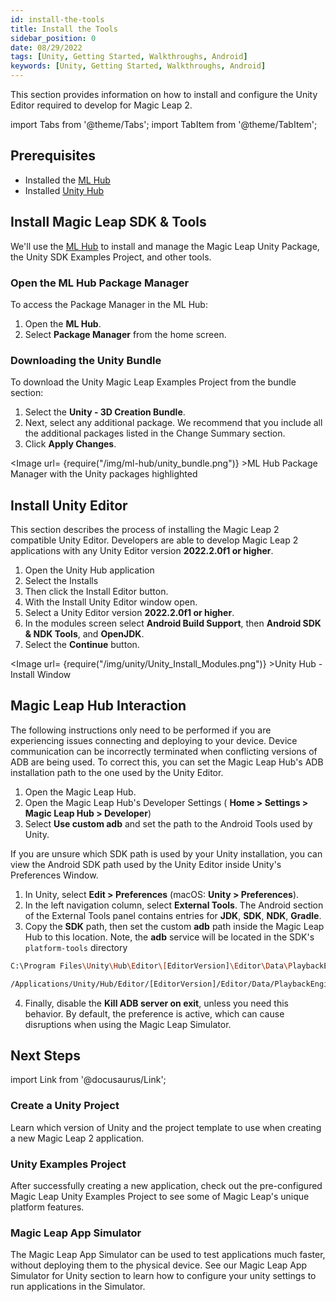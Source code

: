 ```yaml
---
id: install-the-tools
title: Install the Tools
sidebar_position: 0
date: 08/29/2022
tags: [Unity, Getting Started, Walkthroughs, Android]
keywords: [Unity, Getting Started, Walkthroughs, Android]
---
```



This section provides information on how to install and configure the Unity Editor required to develop for Magic Leap 2.

import Tabs from '@theme/Tabs';
import TabItem from '@theme/TabItem';

## Prerequisites

- Installed the [ML Hub](/docs/guides/getting-started/install-the-tools.md)
- Installed [Unity Hub](https://unity3d.com/get-unity/download)

## Install Magic Leap SDK & Tools

We'll use the [ML Hub](/docs/guides/getting-started/install-the-tools.md) to install and manage the Magic Leap Unity Package, the Unity SDK Examples Project, and other tools.

### Open the ML Hub Package Manager

To access the Package Manager in the ML Hub:

1. Open the **ML Hub**.
2. Select **Package Manager** from the home screen.

### Downloading the Unity Bundle

To download the Unity Magic Leap Examples Project from the bundle section:

1. Select the **Unity - 3D Creation Bundle**.
2. Next, select any additional package. We recommend that you include all the additional packages listed in the Change Summary section.
3. Click **Apply Changes**.

<Image url= {require("/img/ml-hub/unity_bundle.png")} >ML Hub Package Manager with the Unity packages highlighted</Image>

## Install Unity Editor

This section describes the process of installing the Magic Leap 2 compatible Unity Editor. Developers are able to develop Magic Leap 2 applications with any Unity Editor version **2022.2.0f1 or higher**.

1. Open the Unity Hub application
2. Select the Installs
3. Then click the Install Editor button.
4. With the Install Unity Editor window open.
5. Select a Unity Editor version **2022.2.0f1 or higher**.
6. In the modules screen select  **Android Build Support**, then **Android SDK & NDK Tools**, and **OpenJDK**.
7. Select the **Continue** button.

<Image url= {require("/img/unity/Unity_Install_Modules.png")} >Unity Hub - Install Window</Image>

## Magic Leap Hub Interaction

The following instructions only need to be performed if you are experiencing issues connecting and deploying to your device. Device communication can be incorrectly terminated when conflicting versions of ADB are being used. To correct this, you can set the Magic Leap Hub's ADB installation path to the one used by the Unity Editor.

1. Open the Magic Leap Hub.
2. Open the  Magic Leap Hub's Developer Settings ( **Home > Settings > Magic Leap Hub > Developer**)
3. Select **Use custom adb** and set the path to the Android Tools used by Unity.

If you are unsure which SDK path is used by your Unity installation, you can view the Android SDK path used by the Unity Editor inside Unity's Preferences Window.

1. In Unity, select **Edit > Preferences** (macOS: **Unity > Preferences**).
2. In the left navigation column, select **External Tools**. The Android section of the External Tools panel contains entries for **JDK**, **SDK**, **NDK**, **Gradle**.
3. Copy the **SDK** path, then set the custom **adb** path inside the Magic Leap Hub to this location. Note, the **adb** service will be located in the SDK's `platform-tools` directory

<Tabs groupId="operating-systems">
  <TabItem value="windows" label="Windows">

```bash
C:\Program Files\Unity\Hub\Editor\[EditorVersion]\Editor\Data\PlaybackEngines\AndroidPlayer\SDK
```

</TabItem>
  <TabItem value="mac" label="MacOS">

```bash
/Applications/Unity/Hub/Editor/[EditorVersion]/Editor/Data/PlaybackEngines/AndroidPlayer/
```

</TabItem>
</Tabs>

4. Finally, disable the **Kill ADB server on exit**, unless you need this behavior. By default, the preference is active, which can cause disruptions when using the Magic Leap Simulator.

## Next Steps

import Link from '@docusaurus/Link';

<h3><Link to="/docs/guides/unity/getting-started/create-a-project"> Create a Unity Project</Link> </h3>

Learn which version of Unity and the project template to use when creating a new Magic Leap 2 application.

<h3><Link to="/docs/guides/unity/sdk-example-scenes/sdk-install-setup"> Unity Examples Project</Link> </h3>

After successfully creating a new application, check out the pre-configured Magic Leap Unity Examples Project to see some of Magic Leap's unique platform features.

<h3><Link to="/docs/guides/unity/app-simulator/unity-app-simulator"> Magic Leap App Simulator</Link> </h3>

The Magic Leap App Simulator can be used to test applications much faster, without deploying them to the physical device. See our Magic Leap App Simulator for Unity section to learn how to configure your unity settings to run applications in the Simulator.
